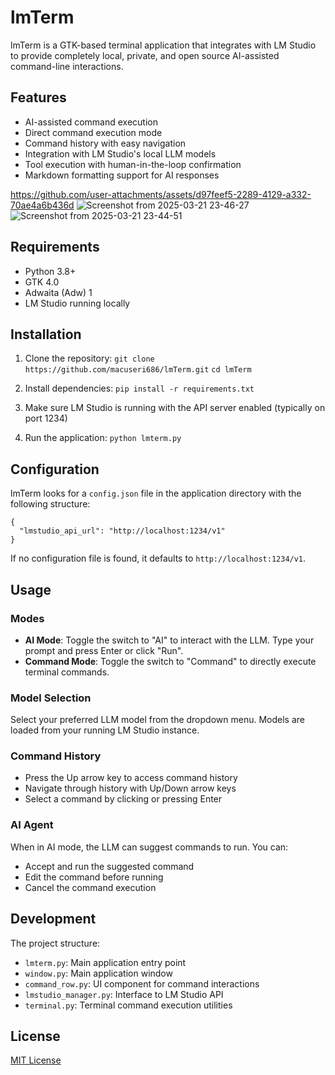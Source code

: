 # lmTerm

lmTerm is a GTK-based terminal application that integrates with LM Studio to provide completely local, private, and open source AI-assisted command-line interactions.

## Features

- AI-assisted command execution
- Direct command execution mode
- Command history with easy navigation
- Integration with LM Studio's local LLM models
- Tool execution with human-in-the-loop confirmation
- Markdown formatting support for AI responses


https://github.com/user-attachments/assets/d97feef5-2289-4129-a332-70ae4a6b436d
![Screenshot from 2025-03-21 23-46-27](https://github.com/user-attachments/assets/006e0660-e45b-41c2-9525-a7030e37a1ad)
![Screenshot from 2025-03-21 23-44-51](https://github.com/user-attachments/assets/367ac4ab-345b-4876-ab95-60bfcec1a457)

## Requirements

- Python 3.8+
- GTK 4.0
- Adwaita (Adw) 1
- LM Studio running locally

## Installation

1. Clone the repository:
   ```git clone https://github.com/macuseri686/lmTerm.git```
   ```cd lmTerm```

2. Install dependencies:
   ```pip install -r requirements.txt```

3. Make sure LM Studio is running with the API server enabled (typically on port 1234)

4. Run the application:
   ```python lmterm.py```

## Configuration

lmTerm looks for a `config.json` file in the application directory with the following structure:

```
{
  "lmstudio_api_url": "http://localhost:1234/v1"
}
```

If no configuration file is found, it defaults to `http://localhost:1234/v1`.

## Usage

### Modes

- **AI Mode**: Toggle the switch to "AI" to interact with the LLM. Type your prompt and press Enter or click "Run".
- **Command Mode**: Toggle the switch to "Command" to directly execute terminal commands.

### Model Selection

Select your preferred LLM model from the dropdown menu. Models are loaded from your running LM Studio instance.

### Command History

- Press the Up arrow key to access command history
- Navigate through history with Up/Down arrow keys
- Select a command by clicking or pressing Enter

### AI Agent

When in AI mode, the LLM can suggest commands to run. You can:
- Accept and run the suggested command
- Edit the command before running
- Cancel the command execution

## Development

The project structure:
- `lmterm.py`: Main application entry point
- `window.py`: Main application window
- `command_row.py`: UI component for command interactions
- `lmstudio_manager.py`: Interface to LM Studio API
- `terminal.py`: Terminal command execution utilities

## License

[MIT License](LICENSE)
